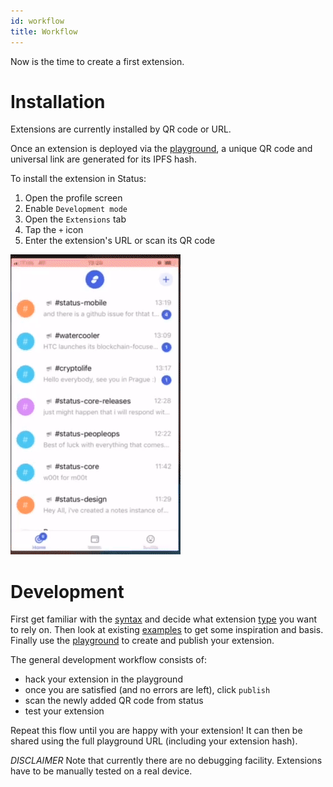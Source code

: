 ```yaml
---
id: workflow
title: Workflow
---
```


Now is the time to create a first extension.

# Installation

Extensions are currently installed by QR code or URL.

Once an extension is deployed via the [playground](https://status.im/extensions/play.html), a unique QR code and universal link are generated for its IPFS hash.

To install the extension in Status:

1. Open the profile screen
2. Enable `Development mode`
3. Open the `Extensions` tab
4. Tap the `+` icon
5. Enter the extension's URL or scan its QR code

![Extension installation](./assets/install-extension.gif)

# Development

First get familiar with the [syntax](https://status.im/extensions/syntax.html) and decide what extension [type](https://status.im/extensions/extension_types.html) you want to rely on.
Then look at existing [examples](https://status.im/extensions/examples.html) to get some inspiration and basis.
Finally use the [playground](https://status.im/extensions/play.html) to create and publish your extension.

The general development workflow consists of:

* hack your extension in the playground
* once you are satisfied (and no errors are left), click `publish`
* scan the newly added QR code from status
* test your extension

Repeat this flow until you are happy with your extension! It can then be shared using the full playground URL (including your extension hash).

 _DISCLAIMER_ Note that currently there are no debugging facility. Extensions have to be manually tested on a real device.